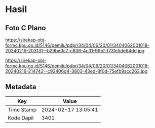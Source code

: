 # Hasil

## Foto C Plano

https://sirekap-obj-formc.kpu.go.id/5146/pemilu/pdpr/34/04/06/20/01/3404062001018-20240216-203131--b29be0c7-c836-4c31-99bf-f73fe5de64dd.jpg

https://sirekap-obj-formc.kpu.go.id/5146/pemilu/pdpr/34/04/06/20/01/3404062001018-20240216-214742--c92406d4-3803-43ed-8f0d-75efb9acc262.jpg


## Metadata

| Key        | Value               |
| ---------- | ------------------- |
| Time Stamp | 2024-02-17 13:05:41 |
| Kode Dapil | 3401                |



